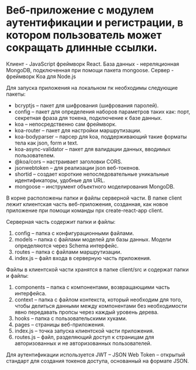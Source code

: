 <h1>Веб-приложение с модулем аутентификации и регистрации, в котором пользователь может сокращать длинные ссылки.</h1>

Клиент - JavaScript фреймворк React.
База данных - нереляционная MongoDB, подключенная при помощи пакета 
mongoose.
Сервер - фреймворк Koa для Node.js

Для запуска приложения на локальном пк необходимы следующие пакеты:
<ul>
  <li>bcryptjs – пакет для шифрования (шифрования паролей).</li>
<li>config – пакет для определения наборов параметров таких как: порт, секретная фраза для токена, подключение к базе данных.</li>
<li>koa – непосредственно сам фреймворк.</li>
<li>koa-router – пакет для настройки маршрутизации.</li>
<li>koa-bodyparser – парсер для koa, поддерживающий такие форматы тела как json, form и text.</li>
<li>koa-async-validator – пакет для валидации данных, вводимых пользователем.</li>
<li>@koa/cors – настраивает заголовки CORS.</li>
<li>jsonwebtoken – для реализации json веб-токенов.</li>
<li>shortid – создает короткие непоследовательные уникальные идентификаторы, удобные для URL.</li>
<li>mongoose – инструмент объектного моделирования MongoDB.</li>
</ul>

В корне расположены папки и файлы серверной части. В папке client лежит клиентская часть веб-приложения, созданная, как новое приложение при помощи команды npx create-react-app client.

Серверная часть содержит папки и файлы:
1. config – папка с конфигурационными файлами.
2. models – папка с файлами моделей для базы данных. Модели определяются через Schema интерфейс.
3. routes – папка с файлами маршрутизации.
4. index.js – файл входа в серверную часть приложения.

Файлы в клиентской части хранятся в папке client/src и содержат папки и файлы:
1. components – папка с компонентами, возвращающими часть  интерфейса.
2. context – папка с файлом контекста, который необходим для того, чтобы делиться данными между компонентами без необходимости явно передавать пропсы через каждый уровень дерева.
3. hooks – папка с пользовательскими хуками.
4. pages – страницы веб-приложения.
5. index.js – точка запуска клиентской части приложения.
6. routes.js – файл, разделяющий доступ к страницам для авторизованных и не авторизованных пользователей.

Для аутентификации используется JWT – JSON Web Token – открытый стандарт для создания токенов доступа, основанный на формате JSON.

